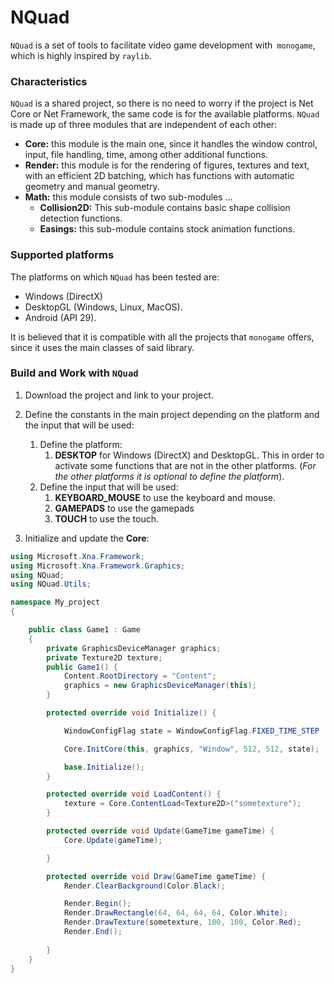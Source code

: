 # NQuad

`NQuad` is a set of tools to facilitate video game development with` monogame`, which is highly inspired by `raylib`.

### Characteristics
`NQuad` is a shared project, so there is no need to worry if the project is Net Core or Net Framework, the same code is for the available platforms.
`NQuad` is made up of three modules that are independent of each other:
* **Core:** this module is the main one, since it handles the window control, input, file handling, time, among other additional functions.
* **Render:** this module is for the rendering of figures, textures and text, with an efficient 2D batching, which has functions with automatic geometry and manual geometry.
* **Math:** this module consists of two sub-modules ...
    * **Collision2D:** This sub-module contains basic shape collision detection functions.
    * **Easings:** this sub-module contains stock animation functions.

### Supported platforms
The platforms on which `NQuad` has been tested are:

* Windows (DirectX)
* DesktopGL (Windows, Linux, MacOS).
* Android (API 29).

It is believed that it is compatible with all the projects that `monogame` offers, since it uses the main classes of said library.

### Build and Work with `NQuad`

1. Download the project and link to your project.
2. Define the constants in the main project depending on the platform and the input that will be used:
    1. Define the platform:
        1. **DESKTOP** for Windows (DirectX) and DesktopGL.
        This in order to activate some functions that are not in the other platforms.
        (*For the other platforms it is optional to define the platform*).
    2. Define the input that will be used:
        1. **KEYBOARD_MOUSE** to use the keyboard and mouse.
        2. **GAMEPADS** to use the gamepads
        3. **TOUCH** to use the touch.

3. Initialize and update the **Core**:
```csharp
using Microsoft.Xna.Framework;
using Microsoft.Xna.Framework.Graphics;
using NQuad;
using NQuad.Utils;

namespace My_project
{

    public class Game1 : Game
    {
        private GraphicsDeviceManager graphics;
        private Texture2D texture;
        public Game1() {
            Content.RootDirectory = "Content";
            graphics = new GraphicsDeviceManager(this);
        }

        protected override void Initialize() {

            WindowConfigFlag state = WindowConfigFlag.FIXED_TIME_STEP | WindowConfigFlag.VSYNC | WindowConfigFlag.ALLOW_ALT_F4;

            Core.InitCore(this, graphics, "Window", 512, 512, state);

            base.Initialize();
        }

        protected override void LoadContent() {
            texture = Core.ContentLoad<Texture2D>("sometexture");
        }

        protected override void Update(GameTime gameTime) {
            Core.Update(gameTime);

        }

        protected override void Draw(GameTime gameTime) {
            Render.ClearBackground(Color.Black);

            Render.Begin();
            Render.DrawRectangle(64, 64, 64, 64, Color.White);
            Render.DrawTexture(sometexture, 100, 100, Color.Red);
            Render.End();
            
        }
    }
}

```
